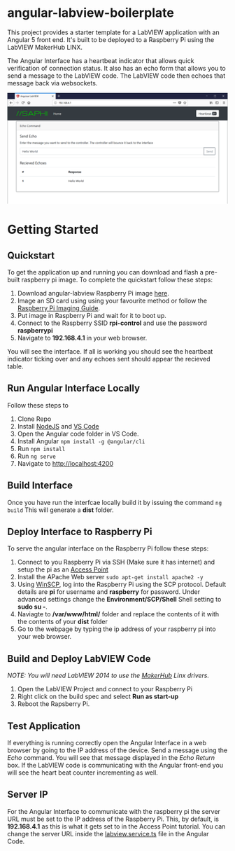 # angular-labview-boilerplate
This project provides a starter template for a LabVIEW application with an Angular 5 front end. It's built to be deployed to a Raspberry Pi using the LabVIEW MakerHub LINX.

The Angular Interface has a heartbeat indicator that allows quick verification of connection status. It also has an echo form that allows you to send a message to the LabVIEW code. The LabVIEW code then echoes that message back via websockets.

![Angular Interface](https://github.com/saphieng/angular-labview-boilerplate/blob/master/angular-code/src/assets/img/interface-screenshot.png "Angular Interface")


# Getting Started
## Quickstart
To get the application up and running you can download and flash a pre-built raspberry pi image. To complete the quickstart follow these steps:
1. Download angular-labview Raspberry Pi image [here](https://saphi-my.sharepoint.com/:u:/g/personal/cameron_owen_saphi_com_au/EcwUKKlmLZ1NlUMCYXwJf4wBH0hMY0egjHg6uVvqFvFbzQ?e=HxBle9).
2. Image an SD card using using your favourite method or follow the [Raspberry Pi Imaging Guide](https://www.raspberrypi.org/documentation/installation/installing-images/).
3. Put image in Raspberry Pi and wait for it to boot up.
4. Connect to the Raspberry SSID **rpi-control** and use the password **raspberrypi**
5. Navigate to **192.168.4.1** in your web browser.

You will see the interface. If all is working you should see the heartbeat indicator ticking over and any echoes sent should appear the recieved table.

## Run Angular Interface Locally
Follow these steps to 
1. Clone Repo
2. Install [NodeJS](https://nodejs.org/en/) and [VS Code](https://code.visualstudio.com/)
3. Open the Angular code folder in VS Code.
4. Install Angular `npm install -g @angular/cli`
5. Run `npm install`
6. Run `ng serve`
7. Navigate to [http://localhost:4200](http://localhost:4200)

## Build Interface
Once you have run the interfcae locally build it by issuing the command `ng build`
This will generate a **dist** folder.

## Deploy Interface to Raspberry Pi
To serve the angular interface on the Raspberry Pi follow these steps:
1. Connect to you Raspberry Pi via SSH (Make sure it has internet) and setup the pi as an [Access Point](https://www.raspberrypi.org/documentation/configuration/wireless/access-point.md) 
2. Install the APache Web server `sudo apt-get install apache2 -y`
2. Using [WinSCP](https://winscp.net/eng/download.php), log into the Raspberry Pi using the SCP protocol. 
Default details are **pi** for username and **raspberry** for password. Under advanced settings change the **Environment/SCP/Shell** Shell setting to **sudo su -**.
3. Naviagte to **/var/www/html/** folder and replace the contents of it with the contents of your **dist** folder
4. Go to the webpage by typing the ip address of your raspberry pi into your web browser.

## Build and Deploy LabVIEW Code
*NOTE: You will need LabVIEW 2014 to use the [MakerHub](https://www.labviewmakerhub.com/doku.php?id=learn:tutorials:libraries:linx:3-0) Linx drivers.*
1. Open the LabVIEW Project and connect to your Raspberry Pi
2. Right click on the build spec and select **Run as start-up**
3. Reboot the Rapsberry Pi.

## Test Application
If everything is running correctly open the Angular Interface in a web browser by going to the IP address of the device. Send a message using the *Echo* command. You will see that message displayed in the *Echo Return* box. If the LabVIEW code is communicating with the Angular front-end you will see the heart beat counter incrementing as well.

## Server IP
For the Angular Interface to communicate with the raspberry pi the server URL must be set to the IP address of the Raspberry Pi. This, by default, is **192.168.4.1** as this is what it gets set to in the Access Point tutorial. You can change the server URL inside the [labview.service.ts](https://github.com/saphieng/angular-labview-boilerplate/blob/master/angular-code/src/app/services/labview/labview.service.ts) file in the Angular Code.

